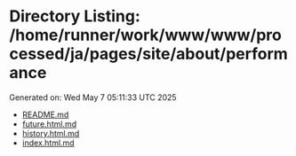 # Directory Listing: /home/runner/work/www/www/processed/ja/pages/site/about/performance
Generated on: Wed May  7 05:11:33 UTC 2025

- [README.md](README.md)
- [future.html.md](future.html.md)
- [history.html.md](history.html.md)
- [index.html.md](index.html.md)
